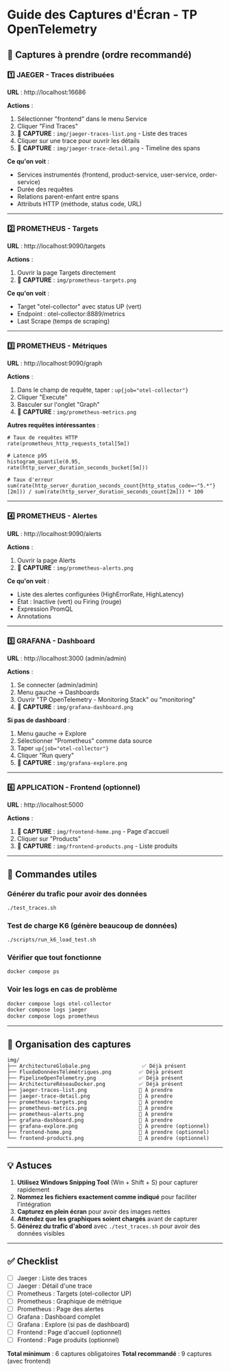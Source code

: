 # Guide des Captures d'Écran - TP OpenTelemetry

## 📸 Captures à prendre (ordre recommandé)

### 1️⃣ JAEGER - Traces distribuées
**URL** : http://localhost:16686

**Actions** :
1. Sélectionner "frontend" dans le menu Service
2. Cliquer "Find Traces"
3. 📸 **CAPTURE** : `img/jaeger-traces-list.png` - Liste des traces
4. Cliquer sur une trace pour ouvrir les détails
5. 📸 **CAPTURE** : `img/jaeger-trace-detail.png` - Timeline des spans

**Ce qu'on voit** :
- Services instrumentés (frontend, product-service, user-service, order-service)
- Durée des requêtes
- Relations parent-enfant entre spans
- Attributs HTTP (méthode, status code, URL)

---

### 2️⃣ PROMETHEUS - Targets
**URL** : http://localhost:9090/targets

**Actions** :
1. Ouvrir la page Targets directement
2. 📸 **CAPTURE** : `img/prometheus-targets.png`

**Ce qu'on voit** :
- Target "otel-collector" avec status UP (vert)
- Endpoint : otel-collector:8889/metrics
- Last Scrape (temps de scraping)

---

### 3️⃣ PROMETHEUS - Métriques
**URL** : http://localhost:9090/graph

**Actions** :
1. Dans le champ de requête, taper : `up{job="otel-collector"}`
2. Cliquer "Execute"
3. Basculer sur l'onglet "Graph"
4. 📸 **CAPTURE** : `img/prometheus-metrics.png`

**Autres requêtes intéressantes** :
```promql
# Taux de requêtes HTTP
rate(prometheus_http_requests_total[5m])

# Latence p95
histogram_quantile(0.95, rate(http_server_duration_seconds_bucket[5m]))

# Taux d'erreur
sum(rate(http_server_duration_seconds_count{http_status_code=~"5.*"}[2m])) / sum(rate(http_server_duration_seconds_count[2m])) * 100
```

---

### 4️⃣ PROMETHEUS - Alertes
**URL** : http://localhost:9090/alerts

**Actions** :
1. Ouvrir la page Alerts
2. 📸 **CAPTURE** : `img/prometheus-alerts.png`

**Ce qu'on voit** :
- Liste des alertes configurées (HighErrorRate, HighLatency)
- État : Inactive (vert) ou Firing (rouge)
- Expression PromQL
- Annotations

---

### 5️⃣ GRAFANA - Dashboard
**URL** : http://localhost:3000 (admin/admin)

**Actions** :
1. Se connecter (admin/admin)
2. Menu gauche → Dashboards
3. Ouvrir "TP OpenTelemetry - Monitoring Stack" ou "monitoring"
4. 📸 **CAPTURE** : `img/grafana-dashboard.png`

**Si pas de dashboard** :
1. Menu gauche → Explore
2. Sélectionner "Prometheus" comme data source
3. Taper `up{job="otel-collector"}`
4. Cliquer "Run query"
5. 📸 **CAPTURE** : `img/grafana-explore.png`

---

### 6️⃣ APPLICATION - Frontend (optionnel)
**URL** : http://localhost:5000

**Actions** :
1. 📸 **CAPTURE** : `img/frontend-home.png` - Page d'accueil
2. Cliquer sur "Products"
3. 📸 **CAPTURE** : `img/frontend-products.png` - Liste produits

---

## 🚀 Commandes utiles

### Générer du trafic pour avoir des données
```bash
./test_traces.sh
```

### Test de charge K6 (génère beaucoup de données)
```bash
./scripts/run_k6_load_test.sh
```

### Vérifier que tout fonctionne
```bash
docker compose ps
```

### Voir les logs en cas de problème
```bash
docker compose logs otel-collector
docker compose logs jaeger
docker compose logs prometheus
```

---

## 📁 Organisation des captures

```
img/
├── ArchitectureGlobale.png                 ✅ Déjà présent
├── FluxdeDonnéesTélémétriques.png         ✅ Déjà présent
├── PipelineOpenTelemetry.png              ✅ Déjà présent
├── ArchitectureRéseauDocker.png           ✅ Déjà présent
├── jaeger-traces-list.png                 📸 À prendre
├── jaeger-trace-detail.png                📸 À prendre
├── prometheus-targets.png                 📸 À prendre
├── prometheus-metrics.png                 📸 À prendre
├── prometheus-alerts.png                  📸 À prendre
├── grafana-dashboard.png                  📸 À prendre
├── grafana-explore.png                    📸 À prendre (optionnel)
├── frontend-home.png                      📸 À prendre (optionnel)
└── frontend-products.png                  📸 À prendre (optionnel)
```

---

## 💡 Astuces

1. **Utilisez Windows Snipping Tool** (Win + Shift + S) pour capturer rapidement
2. **Nommez les fichiers exactement comme indiqué** pour faciliter l'intégration
3. **Capturez en plein écran** pour avoir des images nettes
4. **Attendez que les graphiques soient chargés** avant de capturer
5. **Générez du trafic d'abord** avec `./test_traces.sh` pour avoir des données visibles

---

## ✅ Checklist

- [ ] Jaeger : Liste des traces
- [ ] Jaeger : Détail d'une trace
- [ ] Prometheus : Targets (otel-collector UP)
- [ ] Prometheus : Graphique de métrique
- [ ] Prometheus : Page des alertes
- [ ] Grafana : Dashboard complet
- [ ] Grafana : Explore (si pas de dashboard)
- [ ] Frontend : Page d'accueil (optionnel)
- [ ] Frontend : Page produits (optionnel)

**Total minimum** : 6 captures obligatoires
**Total recommandé** : 9 captures (avec frontend)
